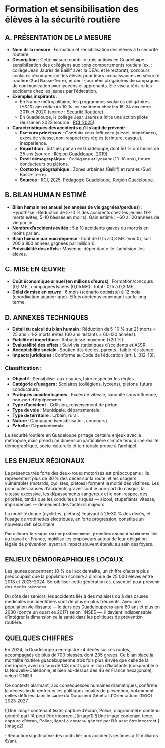 # **Formation et sensibilisation des élèves à la sécurité routière**

## **A. PRÉSENTATION DE LA MESURE**

* **Nom de la mesure** : Formation et sensibilisation des élèves à la sécurité routière  
* **Description** : Cette mesure combine trois actions en Guadeloupe : sensibilisation des collégiens aux bons comportements routiers (ex. : collège Jean Jaurès de Baillif avec la DEAL et le rectorat), concours scolaires récompensant les élèves pour leurs connaissances en sécurité routière (Sud Basse-Terre), et demi-journées obligatoires de campagnes de communication pour lycéens et apprenants. Elle vise à réduire les accidents chez les jeunes par l’éducation.  
* **Exemples inspirants** :   
  * En France métropolitaine, les programmes scolaires obligatoires (ASSR) ont réduit de 10 % les accidents chez les 15-24 ans entre 2015 et 2020 (source : [Sécurité Routière](https://www.securite-routiere.gouv.fr)).   
  * En Guadeloupe, le collège Jean Jaurès a initié une action pilote réussie en 2023 (source : [RCI, 2025](http://www.rci.fm)).  
* **Caractéristiques des accidents qu’il s’agit de prévenir** :  
  * **Facteurs principaux** : Conduite sous influence (alcool, stupéfiants), excès de vitesse, non-respect des règles (ceinture, casque), inexpérience.  
  * **Répartition** : 50 tués par an en Guadeloupe, dont 50 % ont moins de 25 ans (source : [Région Guadeloupe, 2019](http://www.regionguadeloupe.fr)).  
  * **Profil démographique** : Collégiens et lycéens (10-18 ans), futurs conducteurs ou piétons.  
  * **Contexte géographique** : Zones urbaines (Baillif) et rurales (Sud Basse-Terre).  
  * **Sources** : [RCI, 2025](http://www.rci.fm), [Pédagogie Guadeloupe](http://pedagogie.ac-guadeloupe.fr), [Région Guadeloupe](http://www.regionguadeloupe.fr).

## **B. BILAN HUMAIN ESTIMÉ**

* **Bilan humain net annuel (en années de vie gagnées/perdues)** : Hypothèse : Réduction de 5-10 % des accidents chez les jeunes (1-2 morts évités, 5-10 blessés en moins). Gain estimé : \+60 à 120 années de vie par an.  
* **Nombre d’accidents évités** : 5 à 10 accidents graves ou mortels en moins par an.  
* **Bilan humain par euro dépensé** : Coût de 0,15 à 0,3 M€ (voir C), soit 200 à 800 années gagnées par million €.  
* **Prévisibilité des effets** : Moyenne, dépendante de l’adhésion des élèves.

## **C. MISE EN ŒUVRE**

* **Coût économique annuel (en millions d’euros)** : Formation/concours (0,1 M€), campagnes lycées (0,05 M€). Total : 0,15 à 0,3 M€.  
* **Délai de mise en œuvre** : 6 mois (scénario optimiste) à 12 mois (coordination académique). Effets obetenus cependant sur le long terme. 

## **D. ANNEXES TECHNIQUES**

* **Détail du calcul du bilan humain** : Réduction de 5-10 % sur 25 morts \< 25 ans \= 1-2 morts évités (60 ans restants \= 60-120 années).  
* **Fiabilité et incertitude** : Robustesse moyenne (±20 %).  
* **Évaluabilité des effets** : Suivi via statistiques d’accidents et ASSR.  
* **Acceptabilité sociale** : Soutien des écoles, parents ; faible résistance.  
* **Impacts juridiques** : Conforme au Code de l’éducation (art. L. 312-13).

### **Classification :** 

- **Objectif** : Sensibiliser aux risques, faire respecter les règles.  
- **Catégorie d’usagers** : Scolaires (collégiens, lycéens), piétons, futurs conducteurs.  
- **Pratiques accidentogènes** : Excès de vitesse, conduite sous influence, non-port d’équipements.  
- **Type d’accident** : Collision, renversement de piéton.  
- **Type de voie** : Municipale, départementale.  
- **Type de territoire** : Urbain, rural.  
- **Nature** : Campagne (sensibilisation, concours).  
- **Échelle** : Départementale.







La sécurité routière en Guadeloupe partage certains enjeux avec la métropole, mais prend une dimension particulière compte tenu d’une réalité démographique, socio-culturelle et territoriale propre à l’archipel.

## **LES ENJEUX RÉGIONAUX**

La présence très forte des deux-roues motorisés est préoccupante : ils représentent plus de 30 % des décès sur la route, et les usagers vulnérables (motards, cyclistes, piétons) forment la moitié des victimes. Les principales causes d’accidents graves sont le non-port du casque, la vitesse excessive, les dépassements dangereux et le non-respect des priorités, tandis que les conduites à risques — alcool, stupéfiants, vitesse, imprudences — demeurent des facteurs majeurs. 

La mobilité douce (cyclistes, piétons) équivaut à 25–30 % des décès, et l’usage de trottinettes électriques, en forte progression, constitue un nouveau défi sécuritaire. 

Par ailleurs, le risque routier professionnel, première cause d'accidents liés au travail en France, mobilise les employeurs autour de leur obligation légale de prévention, ayant un impact souvent étendu au sein des foyers.

## **ENJEUX DÉMOGRAPHIQUES LOCAUX**

Les jeunes concentrent 30 % de l’accidentalité, un chiffre d’autant plus préoccupant que la population scolaire a diminué de 25 000 élèves entre 2013 et 2023–2024. Sensibiliser cette génération est essentiel pour prévenir des décès précoces. 

Du côté des seniors, les accidents liés à des malaises ou à des causes médicales non identifiées sont de plus en plus fréquents. Avec une population vieillissante — le tiers des Guadeloupéens aura 60 ans et plus en 2030 (contre un quart en 2017\) selon l’INSEE —, il devient indispensable d’intégrer la dimension de la santé dans les politiques de prévention routière.

## **QUELQUES CHIFFRES**

En 2024, la Guadeloupe a enregistré 54 décès sur ses routes, accompagnés de plus de 700 blessés, dont 235 graves. Ce bilan place la mortalité routière guadeloupéenne trois fois plus élevée que celle de la métropole, avec un taux de 143 morts par million d’habitants (comparable à la Nouvelle-Calédonie, et bien au-dessus des 46 en France hexagonale), selon l’ONISR

Ce contexte alarmant, aux conséquences humaines dramatiques, confirme la nécessité de renforcer les politiques locales de prévention, notamment celles définies dans le cadre du Document Général d'Orientations (DGO) 2023‑2027\.

![Une image contenant texte, capture d’écran, Police, diagrammeLe contenu généré par l’IA peut être incorrect.][image1] ![Une image contenant texte, capture d’écran, Police, ligneLe contenu généré par l’IA peut être incorrect.][image2]

·       Réduction significative des coûts liés aux accidents (estimés à 10 milliards €/an).